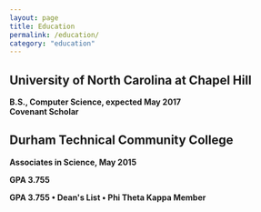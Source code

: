 ```yaml
---
layout: page
title: Education
permalink: /education/
category: "education"
---
```


<h2><Strong>University of North Carolina at Chapel Hill<Strong></h2>
<p> <div class="manual-content">
B.S., Computer Science, expected May 2017 <br>Covenant Scholar
</p>

<h2>Durham Technical Community College</h2>
<p>Associates in Science, May 2015</p>
<p>
GPA 3.755
</p>GPA 3.755
•	Dean's List
•	Phi Theta Kappa Member 
</p>